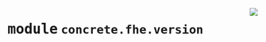 <!-- markdownlint-disable -->

<a href="../../frontends/concrete-python/concrete/fhe/version.py#L0"><img align="right" style="float:right;" src="https://img.shields.io/badge/-source-cccccc?style=flat-square"></a>

# <kbd>module</kbd> `concrete.fhe.version`






